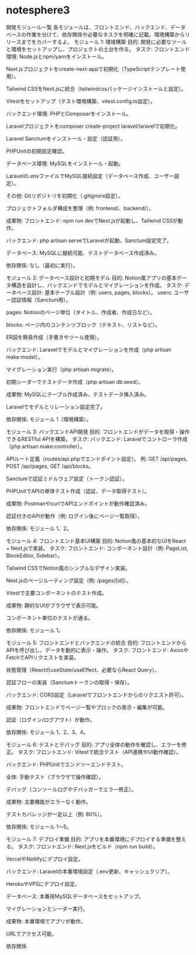 # notesphere3


開発モジュール一覧
各モジュールは、フロントエンド、バックエンド、データベースの作業を分けて、依存関係や必要なタスクを明確に記載。環境構築からリリースまでをカバーするよ。
モジュール 1: 環境構築
目的: 開発に必要なツールと環境をセットアップし、プロジェクトの土台を作る。
タスク:
フロントエンド環境:
Node.jsとnpm/yarnをインストール。

Next.jsプロジェクトをcreate-next-appで初期化（TypeScriptテンプレート使用）。

Tailwind CSSをNext.jsに統合（tailwindcssパッケージインストールと設定）。

Vitestをセットアップ（テスト環境構築、vitest.config.ts設定）。

バックエンド環境:
PHPとComposerをインストール。

Laravelプロジェクトをcomposer create-project laravel/laravelで初期化。

Laravel Sanctumをインストール・設定（認証用）。

PHPUnitの初期設定確認。

データベース環境:
MySQLをインストール・起動。

Laravelの.envファイルでMySQL接続設定（データベース作成、ユーザー設定）。

その他:
Gitリポジトリを初期化（.gitignore設定）。

プロジェクトフォルダ構成を整理（例: frontend/、backend/）。

成果物:
フロントエンド: npm run devでNext.jsが起動し、Tailwind CSSが動作。

バックエンド: php artisan serveでLaravelが起動、Sanctum設定完了。

データベース: MySQLに接続可能、テストデータベース作成済み。

依存関係: なし（最初に実行）。

モジュール 2: データベース設計と初期モデル
目的: Notion風アプリの基本データ構造を設計し、バックエンドでモデルとマイグレーションを作成。
タスク:
データベース設計:
基本テーブル設計（例: users, pages, blocks）。
users: ユーザー認証情報（Sanctum用）。

pages: Notionのページ単位（タイトル、作成者、作成日など）。

blocks: ページ内のコンテンツブロック（テキスト、リストなど）。

ER図を簡易作成（手書きやツール使用）。

バックエンド:
Laravelでモデルとマイグレーションを作成（php artisan make:model）。

マイグレーション実行（php artisan migrate）。

初期シーダーでテストデータ作成（php artisan db:seed）。

成果物:
MySQLにテーブル作成済み、テストデータ挿入済み。

Laravelでモデルとリレーション設定完了。

依存関係: モジュール 1（環境構築）。

モジュール 3: バックエンドAPI開発
目的: フロントエンドがデータを取得・操作できるRESTful APIを構築。
タスク:
バックエンド:
Laravelでコントローラ作成（php artisan make:controller）。

APIルート定義（routes/api.phpでエンドポイント設定）。
例: GET /api/pages, POST /api/pages, GET /api/blocks。

Sanctumで認証ミドルウェア設定（トークン認証）。

PHPUnitでAPIの単体テスト作成（認証、データ取得テスト）。

成果物:
PostmanやcurlでAPIエンドポイントが動作確認済み。

認証付きのAPIが動作（例: ログイン後にページ一覧取得）。

依存関係: モジュール 1、2。

モジュール 4: フロントエンド基本UI構築
目的: Notion風の基本的なUIをReact + Next.jsで実装。
タスク:
フロントエンド:
コンポーネント設計（例: PageList, BlockEditor, Sidebar）。

Tailwind CSSでNotion風のシンプルなデザイン実装。

Next.jsのページルーティング設定（例: /pages/[id]）。

Vitestで主要コンポーネントのテスト作成。

成果物:
静的なUIがブラウザで表示可能。

コンポーネント単位のテストが通る。

依存関係: モジュール 1。

モジュール 5: フロントエンドとバックエンドの統合
目的: フロントエンドからAPIを呼び出し、データを動的に表示・操作。
タスク:
フロントエンド:
AxiosやFetchでAPIリクエストを実装。

状態管理（ReactのuseState/useEffect、必要ならReact Query）。

認証フローの実装（Sanctumトークンの取得・保存）。

バックエンド:
CORS設定（Laravelでフロントエンドからのリクエスト許可）。

成果物:
フロントエンドでページ一覧やブロックの表示・編集が可能。

認証（ログイン/ログアウト）が動作。

依存関係: モジュール 1、2、3、4。

モジュール 6: テストとデバッグ
目的: アプリ全体の動作を確認し、エラーを修正。
タスク:
フロントエンド:
Vitestで統合テスト（API連携やUI動作確認）。

バックエンド:
PHPUnitでエンドツーエンドテスト。

全体:
手動テスト（ブラウザで操作確認）。

デバッグ（コンソールログやデバッガーでエラー修正）。

成果物:
主要機能がエラーなく動作。

テストカバレッジが一定以上（例: 80%）。

依存関係: モジュール 1〜5。

モジュール 7: デプロイ準備
目的: アプリを本番環境にデプロイする準備を整える。
タスク:
フロントエンド:
Next.jsをビルド（npm run build）。

VercelやNetlifyにデプロイ設定。

バックエンド:
Laravelの本番環境設定（.env更新、キャッシュクリア）。

HerokuやVPSにデプロイ設定。

データベース:
本番用MySQLデータベースをセットアップ。

マイグレーションとシーダー実行。

成果物:
本番環境でアプリが動作。

URLでアクセス可能。

依存関係



